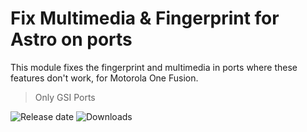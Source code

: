 # Fix Multimedia & Fingerprint for Astro on ports

This module fixes the fingerprint and multimedia in ports where these features don't work, for Motorola One Fusion.

> Only GSI Ports

![Release date](https://img.shields.io/github/release-date/syoker/fix-multimedia-fingerprint)
![Downloads](https://img.shields.io/github/downloads/syoker/fix-multimedia-fingerprint/total)
